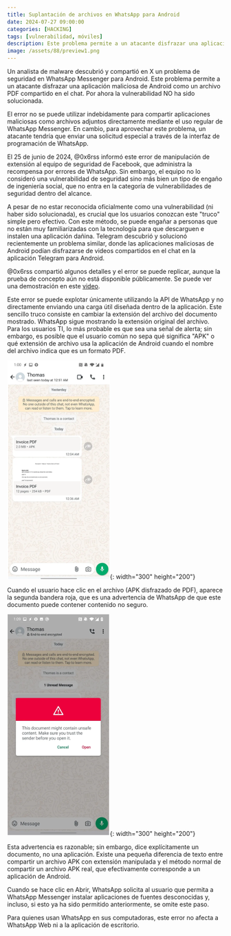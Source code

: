 ```yaml
---
title: Suplantación de archivos en WhatsApp para Android
date: 2024-07-27 09:00:00 
categories: [HACKING]
tags: [vulnerabilidad, móviles]
description: Este problema permite a un atacante disfrazar una aplicación maliciosa de Android como un archivo PDF compartido en el chat. Por ahora la vulnerabilidad NO ha sido solucionada.
image: /assets/88/preview1.png
---
```


Un analista de malware descubrió y compartió en X un problema de seguridad en WhatsApp Messenger para Android. Este problema permite a un atacante disfrazar una aplicación maliciosa de Android como un archivo PDF compartido en el chat. Por ahora la vulnerabilidad NO ha sido solucionada.

El error no se puede utilizar indebidamente para compartir aplicaciones maliciosas como archivos adjuntos directamente mediante el uso regular de WhatsApp Messenger. En cambio, para aprovechar este problema, un atacante tendría que enviar una solicitud especial a través de la interfaz de programación de WhatsApp.

El 25 de junio de 2024, @0x6rss informó este error de manipulación de extensión al equipo de seguridad de Facebook, que administra la recompensa por errores de WhatsApp. Sin embargo, el equipo no lo consideró una vulnerabilidad de seguridad sino más bien un tipo de engaño de ingeniería social, que no entra en la categoría de vulnerabilidades de seguridad dentro del alcance.

A pesar de no estar reconocida oficialmente como una vulnerabilidad (ni haber sido solucionada), es crucial que los usuarios conozcan este "truco" simple pero efectivo. Con este método, se puede engañar a personas que no están muy familiarizadas con la tecnología para que descarguen e instalen una aplicación dañina. Telegram descubrió y solucionó recientemente un problema similar, donde las aplicaciones maliciosas de Android podían disfrazarse de videos compartidos en el chat en la aplicación Telegram para Android.

@0x6rss compartió algunos detalles y el error se puede replicar, aunque la prueba de concepto aún no está disponible públicamente. Se puede ver una demostración en este [video](https://x.com/0x6rss/status/1812478469978104058).

Este error se puede explotar únicamente utilizando la API de WhatsApp y no directamente enviando una carga útil diseñada dentro de la aplicación. Este sencillo truco consiste en cambiar la extensión del archivo del documento mostrado. WhatsApp sigue mostrando la extensión original del archivo. Para los usuarios TI, lo más probable es que sea una señal de alerta; sin embargo, es posible que el usuario común no sepa qué significa "APK" o qué extensión de archivo usa la aplicación de Android cuando el nombre del archivo indica que es un formato PDF.

![Imagen 00](/assets/88/088-01.png){: width="300" height="200"}

Cuando el usuario hace clic en el archivo (APK disfrazado de PDF), aparece la segunda bandera roja, que es una advertencia de WhatsApp de que este documento puede contener contenido no seguro.

![Imagen 01](/assets/88/088-02.png){: width="300" height="200"}

Esta advertencia es razonable; sin embargo, dice explícitamente un documento, no una aplicación. Existe una pequeña diferencia de texto entre compartir un archivo APK con extensión manipulada y el método normal de compartir un archivo APK real, que efectivamente corresponde a un aplicación de Android.

Cuando se hace clic en Abrir, WhatsApp solicita al usuario que permita a WhatsApp Messenger instalar aplicaciones de fuentes desconocidas y, incluso, si esto ya ha sido permitido anteriormente, se omite este paso.

Para quienes usan WhatsApp en sus computadoras, este error no afecta a WhatsApp Web ni a la aplicación de escritorio.
